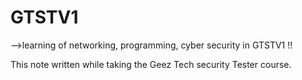 # GTSTV1
 -->learning of networking, programming, cyber security in GTSTV1 !!

 This note written while taking the Geez Tech security Tester course.

